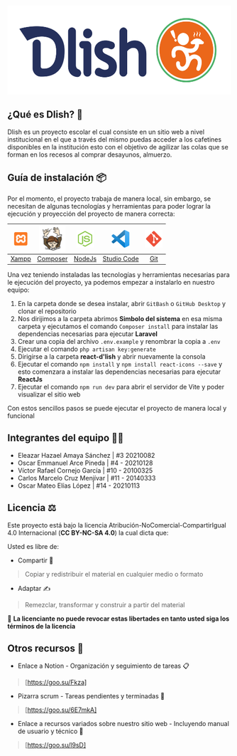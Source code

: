 
<p align="center">
    <img src="./laravel-d'lish/public/readme-src/logo.png" height='200'>
</p>

## ¿Qué es Dlish? 💬
Dlish es un proyecto escolar el cual consiste en un sitio web a nivel institucional en el que a través del mismo puedas acceder a los cafetines disponibles en la institución esto con el objetivo de agilizar las colas que se forman en los recesos al comprar desayunos, almuerzo.

## Guía de instalación 📦
Por el momento, el proyecto trabaja de manera local, sin embargo, se necesitan de algunas tecnologías y herramientas para poder lograr la ejecución y proyección del proyecto de manera correcta:

| <img src="./public/readme-src/xampp-ico.svg" align='center' height='30' width='30'>  | <img src="./public/readme-src/composer-ico.svg" align='center' height='60' width='60'>   |  <img src="./public/readme-src/nodejs-ico.svg" align='center' height='40' width='40'>   | <img src="./public/readme-src/vsc-ico.svg" align='center' height='40' width='40'>| <img src="./public/readme-src/git-ico.svg" align='center' height='40' width='40'>|
|:---:   | :---: | :---: | :---: | :---: |
| [Xampp](https://www.apachefriends.org/es/index.html) | [Composer](https://getcomposer.org/download/)   | [NodeJs](https://nodejs.org/en)  | [Studio Code](https://code.visualstudio.com/) | [Git](https://git-scm.com/downloads) |

Una vez teniendo instaladas las tecnologías y herramientas necesarias para le ejecución del proyecto, ya podemos empezar a instalarlo en nuestro equipo:

1. En la carpeta donde se desea instalar, abrir `GitBash` o `GitHub Desktop` y clonar el repositorio
2. Nos dirijimos a la carpeta abrimos **Simbolo del sistema** en esa misma carpeta y ejecutamos el comando `Composer install` para instalar las dependencias necesarias para ejecutar **Laravel**
3. Crear una copia del archivo `.env.example` y renombrar la copia a `.env`
4. Ejecutar el comando `php artisan key:generate`
5. Dirigirse a la carpeta **react-d'lish** y abrir nuevamente la consola
6. Ejecutar el comando `npm install` y `npm install react-icons --save` y esto comenzara a instalar las dependencias necesarias para ejecutar **ReactJs**
7. Ejecutar el comando `npm run dev` para abrir el servidor de Vite y poder visualizar el sitio web

Con estos sencillos pasos se puede ejecutar el proyecto de manera local y funcional

## Integrantes del equipo 👨‍💻
- Eleazar Hazael Amaya Sánchez | #3 20210082
- Oscar Emmanuel Arce Pineda   | #4 - 20210128
- Víctor Rafael Cornejo García  | #10 - 20100325 
- Carlos Marcelo Cruz Menjívar | #11 - 20140333
- Oscar Mateo Elías López | #14 - 20210113

## Licencia ⚖️
Este proyecto está bajo la licencia Atribución-NoComercial-CompartirIgual 4.0 Internacional (**CC BY-NC-SA 4.0**) la cual dicta que:

Usted es libre de: 
- Compartir 🤝 
>Copiar y redistribuir el material en cualquier medio o formato

- Adaptar ✍️
>Remezclar, transformar y construir a partir del material

🚫 **La licenciante no puede revocar estas libertades en tanto usted siga los términos de la licencia**

## Otros recursos 📂
- Enlace a Notion - Organización y seguimiento de tareas 📋
>[https://goo.su/Fkza]

- Pizarra scrum - Tareas pendientes y terminadas 📒
>[https://goo.su/6E7mkA]

- Enlace a recursos variados sobre nuestro sitio web - Incluyendo manual de usuario y técnico 🎁
>[https://goo.su/l9sD]
